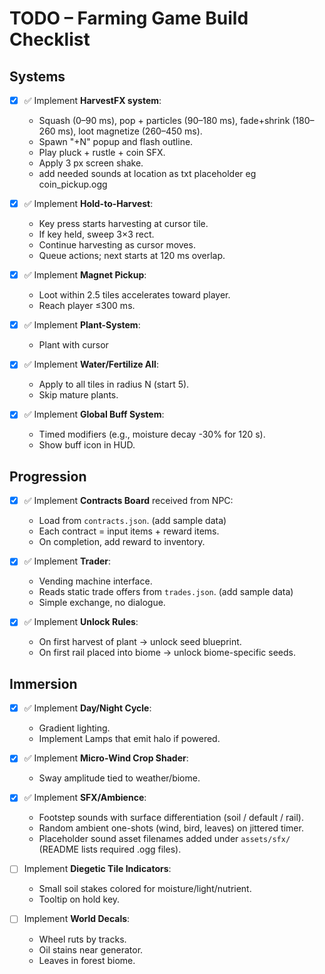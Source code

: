 # TODO – Farming Game Build Checklist

## Systems
- [x] ✅ Implement **HarvestFX system**:
  - Squash (0–90 ms), pop + particles (90–180 ms), fade+shrink (180–260 ms), loot magnetize (260–450 ms).
  - Spawn "+N" popup and flash outline.
  - Play pluck + rustle + coin SFX.
  - Apply 3 px screen shake.
  - add needed sounds at location as txt placeholder eg coin_pickup.ogg

- [x] ✅ Implement **Hold-to-Harvest**:
  - Key press starts harvesting at cursor tile.
  - If key held, sweep 3×3 rect.
  - Continue harvesting as cursor moves.
  - Queue actions; next starts at 120 ms overlap.

- [x] ✅ Implement **Magnet Pickup**:
  - Loot within 2.5 tiles accelerates toward player.
  - Reach player ≤300 ms.

- [x] ✅ Implement **Plant-System**:
  - Plant with cursor

- [x] ✅ Implement **Water/Fertilize All**:
  - Apply to all tiles in radius N (start 5).
  - Skip mature plants.

- [x] ✅ Implement **Global Buff System**:
  - Timed modifiers (e.g., moisture decay -30% for 120 s).
  - Show buff icon in HUD.

## Progression
- [x] ✅ Implement **Contracts Board** received from NPC:
  - Load from `contracts.json`. (add sample data)
  - Each contract = input items + reward items.
  - On completion, add reward to inventory.

- [x] ✅ Implement **Trader**:
  - Vending machine interface.
  - Reads static trade offers from `trades.json`. (add sample data)
  - Simple exchange, no dialogue.

- [x] ✅ Implement **Unlock Rules**:
  - On first harvest of plant → unlock seed blueprint.
  - On first rail placed into biome → unlock biome-specific seeds.

## Immersion
- [x] ✅ Implement **Day/Night Cycle**:
  - Gradient lighting.
  - Implement Lamps that emit halo if powered.

- [x] ✅ Implement **Micro-Wind Crop Shader**:
  - Sway amplitude tied to weather/biome.

- [x] ✅ Implement **SFX/Ambience**:
  - Footstep sounds with surface differentiation (soil / default / rail).
  - Random ambient one-shots (wind, bird, leaves) on jittered timer.
  - Placeholder sound asset filenames added under `assets/sfx/` (README lists required .ogg files).

- [ ] Implement **Diegetic Tile Indicators**:
  - Small soil stakes colored for moisture/light/nutrient.
  - Tooltip on hold key.

- [ ] Implement **World Decals**:
  - Wheel ruts by tracks.
  - Oil stains near generator.
  - Leaves in forest biome.